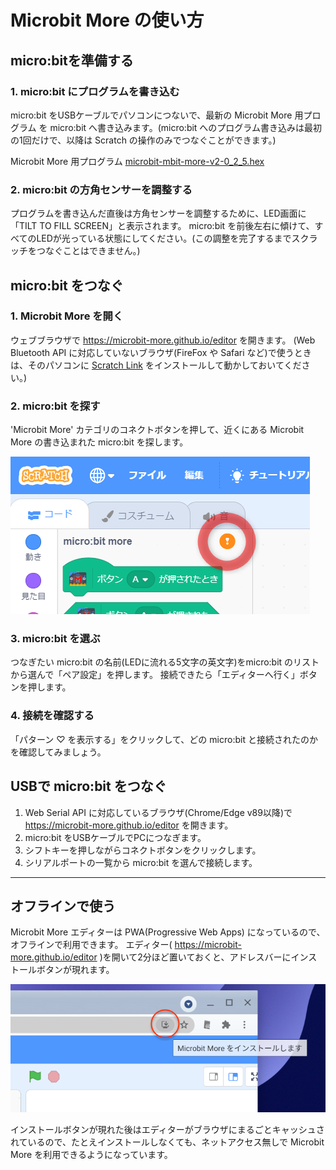 # Microbit More の使い方

## micro:bitを準備する

### 1. micro:bit にプログラムを書き込む
micro:bit をUSBケーブルでパソコンにつないで、最新の Microbit More 用プログラム を micro:bit へ書き込みます。(micro:bit へのプログラム書き込みは最初の1回だけで、以降は Scratch の操作のみでつなぐことができます。)

Microbit More 用プログラム [microbit-mbit-more-v2-0_2_5.hex](https://github.com/microbit-more/pxt-mbit-more-v2/releases/download/0.2.5/microbit-mbit-more-v2-0_2_5.hex)

### 2. micro:bit の方角センサーを調整する
プログラムを書き込んだ直後は方角センサーを調整するために、LED画面に「TILT TO FILL SCREEN」と表示されます。 micro:bit を前後左右に傾けて、すべてのLEDが光っている状態にしてください。(この調整を完了するまでスクラッチをつなぐことはできません。)

## micro:bit をつなぐ

### 1. Microbit More を開く

ウェブブラウザで https://microbit-more.github.io/editor を開きます。
(Web Bluetooth API に対応していないブラウザ(FireFox や Safari など)で使うときは、そのパソコンに [Scratch Link](https://scratch.mit.edu/microbit) をインストールして動かしておいてください。)

### 2. micro:bit を探す

'Microbit More' カテゴリのコネクトボタンを押して、近くにある Microbit More の書き込まれた micro:bit を探します。

![](microbit_more-connect_button-disconnected.png)

### 3. micro:bit を選ぶ

つなぎたい micro:bit の名前(LEDに流れる5文字の英文字)をmicro:bit のリストから選んで「ペア設定」を押します。
接続できたら「エディターへ行く」ボタンを押します。

### 4. 接続を確認する

「パターン ♡ を表示する」をクリックして、どの micro:bit と接続されたのかを確認してみましょう。

## USBで micro:bit をつなぐ

1. Web Serial API に対応しているブラウザ(Chrome/Edge v89以降)で https://microbit-more.github.io/editor を開きます。
2. micro:bit をUSBケーブルでPCにつなぎます。
3. シフトキーを押しながらコネクトボタンをクリックします。
4. シリアルポートの一覧から micro:bit を選んで接続します。


____
## オフラインで使う

Microbit More エディターは PWA(Progressive Web Apps) になっているので、オフラインで利用できます。
エディター( https://microbit-more.github.io/editor )を開いて2分ほど置いておくと、アドレスバーにインストールボタンが現れます。

![](microbit_more-install_button.png ':size=400')

インストールボタンが現れた後はエディターがブラウザにまるごとキャッシュされているので、たとえインストールしなくても、ネットアクセス無しで Microbit More を利用できるようになっています。
